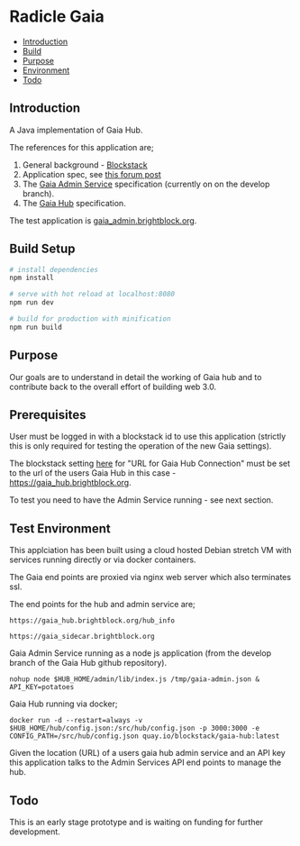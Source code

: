 # Radicle Gaia

- [Introduction](#introduction)
- [Build](#build-setup)
- [Purpose](#purpose)
- [Environment](#test-environment)
- [Todo](#todo)

## Introduction

A Java implementation of Gaia Hub. 

The references for this application are;

1. General background - [Blockstack](https://blockstack.org) 
2. Application spec, see [this forum post](https://forum.blockstack.org/t/help-wanted-makers-gaia-administration-application/6798) 
3. The [Gaia Admin Service](https://github.com/blockstack/gaia/tree/develop/admin) specification (currently on on the develop branch).
4. The [Gaia Hub](https://github.com/blockstack/gaia/tree/master) specification.

The test application is [gaia_admin.brightblock.org](https://hubber.brightblock.org).

## Build Setup

``` bash
# install dependencies
npm install

# serve with hot reload at localhost:8080
npm run dev

# build for production with minification
npm run build
```

## Purpose

Our goals are to understand in detail the working of Gaia hub and to contribute back to the overall effort of building 
web 3.0.

## Prerequisites

User must be logged in with a blockstack id to use this application (strictly this is only required for testing the
operation of the new Gaia settings).

The blockstack setting [here](http://localhost:8888/account/api) for "URL for Gaia Hub Connection" must be set to the url of the users
Gaia Hub in this case - https://gaia_hub.brightblock.org.

To test you need to have the Admin Service running - see next section.

## Test Environment

This applciation has been built using a cloud hosted Debian stretch VM with services running directly or via 
docker containers.

The Gaia end points are proxied via nginx web server which also terminates ssl. 

The end points for the hub and admin service are;

```
https://gaia_hub.brightblock.org/hub_info

https://gaia_sidecar.brightblock.org
```

Gaia Admin Service running as a node js application (from the develop branch of the Gaia Hub github repository).

```
nohup node $HUB_HOME/admin/lib/index.js /tmp/gaia-admin.json &
API_KEY=potatoes
```

Gaia Hub running via docker;

```
docker run -d --restart=always -v $HUB_HOME/hub/config.json:/src/hub/config.json -p 3000:3000 -e CONFIG_PATH=/src/hub/config.json quay.io/blockstack/gaia-hub:latest
```
 

Given the location (URL) of a users gaia hub admin service and an API key this application talks to the
Admin Services API end points to manage the hub.

## Todo

This is an early stage prototype and is waiting on funding for further development.

